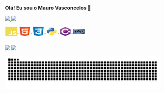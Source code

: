 ### Olá! Eu sou o Mauro Vasconcelos 👋

<div>
  <a href="https://github.com/maurovasconcelos">
  <img height="160em" src="https://github-readme-stats.vercel.app/api?username=maurovasconcelos&show_icons=true&theme=dracula&include_all_commits=true&count_private=true"/>
  <img height="160em" src="https://github-readme-stats.vercel.app/api/top-langs/?username=maurovasconcelos&layout=compact&langs_count=7&theme=dracula"/>
</div>
  
<div style="display: inline_block"><br>
  
  <img align="center" alt="Mauro-Js" height="30" width="40" src="https://raw.githubusercontent.com/devicons/devicon/master/icons/javascript/javascript-plain.svg">
  <img align="center" alt="Mauro-HTML" height="30" width="40" src="https://raw.githubusercontent.com/devicons/devicon/master/icons/html5/html5-original.svg">
  <img align="center" alt="Mauro-CSS" height="30" width="40" src="https://raw.githubusercontent.com/devicons/devicon/master/icons/css3/css3-original.svg">
  <img align="center" alt="Mauro-Python" height="30" width="40" src="https://raw.githubusercontent.com/devicons/devicon/master/icons/python/python-original.svg">
  <img align="center" alt="Mauro-Csharp" height="30" width="40" src="https://raw.githubusercontent.com/devicons/devicon/master/icons/csharp/csharp-original.svg">
  <img align="center" alt="Mauro-Php" height="30" width="40" src="https://raw.githubusercontent.com/devicons/devicon/master/icons/php/php-original.svg">
 
</div>
  
##
<div>
  <a href = "mailto:maurohunt@hotmail.com"><img src="https://img.shields.io/badge/Gmail-D14836?style=for-the-badge&logo=gmail&logoColor=white" target="_blank"></a>
  <a href="https://www.linkedin.com/in/maurohunt/" target="_blank"><img src="https://img.shields.io/badge/-LinkedIn-%230077B5?style=for-the-badge&logo=linkedin&logoColor=white" target="_blank"></a>
</div>
  
![Snake animation](https://github.com/maurovasconcelos/maurovasconcelos/blob/output/github-contribution-grid-snake.svg)
